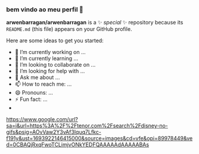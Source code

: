 ### bem vindo ao meu perfil 💍


**arwenbarragan/arwenbarragan** is a ✨ _special_ ✨ repository because its `README.md` (this file) appears on your GitHub profile.

Here are some ideas to get you started:

- 🔭 I’m currently working on ...
- 🌱 I’m currently learning ...
- 👯 I’m looking to collaborate on ...
- 🤔 I’m looking for help with ...
- 💬 Ask me about ...
- 📫 How to reach me: ...
- 😄 Pronouns: ...
- ⚡ Fun fact: ...
- 
 ![]()https://www.google.com/url?sa=i&url=https%3A%2F%2Ftenor.com%2Fsearch%2Fdisney-no-gifs&psig=AOvVaw2Y3vAf3Iquq7Lfkc-f191y&ust=1693922146415000&source=images&cd=vfe&opi=89978449&ved=0CBAQjRxqFwoTCLimjvONkYEDFQAAAAAdAAAAABAs
